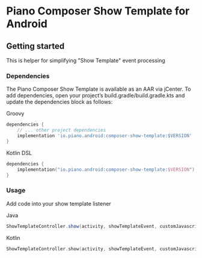 # Piano Composer Show Template for Android

## Getting started
This is helper for simplifying "Show Template" event processing

### Dependencies

The Piano Composer Show Template is available as an AAR via jCenter. To add dependencies, open your project’s build.gradle/build.gradle.kts and update the dependencies block as follows:

Groovy
```groovy
dependencies {
    // ... other project dependencies
    implementation 'io.piano.android:composer-show-template:$VERSION'
}
```

Kotlin DSL
```kotlin
dependencies {
    implementation("io.piano.android:composer-show-template:$VERSION")
}
```

### Usage
Add code into your show template listener

Java
```java
ShowTemplateController.show(activity, showTemplateEvent, customJavascriptInterface);
```

Kotlin
```kotlin
ShowTemplateController.show(activity, showTemplateEvent, customJavascriptInterface)
```
